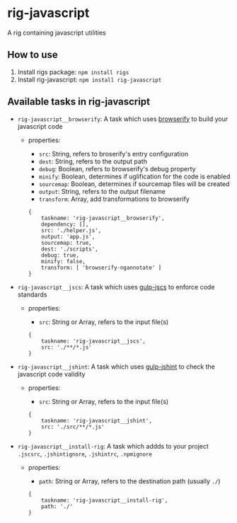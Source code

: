 # rig-javascript
A rig containing javascript utilities

## How to use
1. Install rigs package: `npm install rigs`
2. Install rig-javascript: `npm install rig-javascript`

## Available tasks in rig-javascript
- `rig-javascript__browserify`: A task which uses [browserify](https://www.npmjs.com/package/browserify) to build your javascript code
  - properties:
    - `src`: String, refers to broserify's entry configuration
    - `dest`: String, refers to the output path
    - `debug`: Boolean, refers to browserify's debug property
    - `minify`: Boolean, determines if uglification for the code is enabled
    - `sourcemap`: Boolean, determines if sourcemap files will be created
    - `output`: String, refers to the output filename
    - `transform`: Array, add transformations to browserify

    ```
    {
        taskname: 'rig-javascript__browserify',
        dependency: [],
        src: './helper.js',
        output: 'app.js',
        sourcemap: true,
        dest: './scripts',
        debug: true,
        minify: false,
        transform: [ 'browserify-ngannotate' ]
    }
    ```

- `rig-javascript__jscs`: A task which uses [gulp-jscs](https://www.npmjs.com/package/gulp-jscs) to enforce code standards
  - properties:
    - `src`: String or Array, refers to the input file(s)

    ```
    {
        taskname: 'rig-javascript__jscs',
        src: './**/*.js'
    }
    ```

- `rig-javascript__jshint`: A task which uses [gulp-jshint](https://www.npmjs.com/package/gulp-jshint) to check the javascript code validity
  - properties:
    - `src`: String or Array, refers to the input file(s)

    ```
    {
        taskname: 'rig-javascript__jshint',
        src: './src/**/*.js'
    }
    ```

- `rig-javascript__install-rig`: A task which addds to your project `.jscsrc`, `.jshintignore`, `.jshintrc`, `.npmignore`
  - properties:
    - `path`: String or Array, refers to the destination path (usually `./`)

    ```
    {
        taskname: 'rig-javascript__install-rig',
        path: './'
    }
    ```
